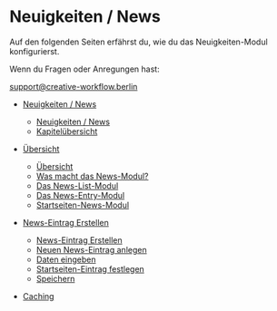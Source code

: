 # Neuigkeiten / News

Auf den folgenden Seiten erfährst du, wie du das Neuigkeiten-Modul konfigurierst.

Wenn du Fragen oder Anregungen hast:

[support@creative-workflow.berlin](mailto:support@creative-workflow.berlin)

  - [Neuigkeiten / News](./00_index) 
     - [Neuigkeiten / News](./00_index/00_teaser.md) 
     - [Kapitelübersicht](./00_index/01_topics.md) 

  - [Übersicht](./01_overview) 
     - [Übersicht](./01_overview/00_teaser.md) 
     - [Was macht das News-Modul?](./01_overview/01_intro.md) 
     - [Das News-List-Modul](./01_overview/02_news_list.md) 
     - [Das News-Entry-Modul](./01_overview/03_news_entry.md) 
     - [Startseiten-News-Modul](./01_overview/04_landinpage_news.md) 

  - [News-Eintrag Erstellen](./02_create_entry) 
     - [News-Eintrag Erstellen](./02_create_entry/00_teaser.md) 
     - [Neuen News-Eintrag anlegen](./02_create_entry/01_create.md) 
     - [Daten eingeben](./02_create_entry/02_fill.md) 
     - [Startseiten-Eintrag festlegen](./02_create_entry/03_landingpage_entry.md) 
     - [Speichern](./02_create_entry/04_save.md) 

  - [Caching](./03_caching.md) 
